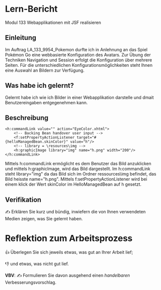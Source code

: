 # Lern-Bericht
Modul 133 Webapplikationen mit JSF realisieren

## Einleitung

Im Auftrag LA_133_9954_Pokemon durfte ich in Anlehnung an das Spiel Pokémon Go eine webbasierte Konfiguration des Avatars. Zur Übung der Techniken Navigation und Session erfolgt die Konfiguration über mehrere Seiten. Für die unterschiedlichen Konfigurationsmöglichkeiten steht Ihnen eine Auswahl an Bildern zur Verfügung. 

## Was habe ich gelernt?

Gelernt habe ich wie ich Bilder in einer Webapplikation darstelle und dmait Benutzereingaben entgegenehmen kann.

## Beschreibung

```
<h:commandLink value="" action="EyeColor.xhtml">
    <!-- Backing Bean handover user input -->
    <f:setPropertyActionListener target="#{helloManagedBean.skinColor}" value="h"/>
    <!-- library = \resources\img -->
    <h:graphicImage library="img" name="h.png" width="200"/> 
</h:commandLink>
```

Mittels h:commandLink ermöglicht es dem Benutzer das Bild anzuklicken und mittels h:graphicImage, wird das Bild dargestellt. 
Im h:commandLink steht library="img" da das Bild sich im Ordner ressources\img befindet, das Bild heisste name="h.png".
Mittels f:setPropertyActionListener wird bei einem klick der Wert skinColor im HelloManagedBean auf h gesetzt.


## Verifikation

✍️ Erklären Sie kurz und bündig, inwiefern die von Ihnen verwendeten Medien zeigen, was Sie gelernt haben.

# Reflektion zum Arbeitsprozess

👍 Überlegen Sie sich jeweils etwas, was gut an Ihrer Arbeit lief; 

👎 und etwas, was nicht gut lief.

**VBV**: ✍️ Formulieren Sie davon ausgehend einen *handelbaren* Verbesserungsvorschlag.
